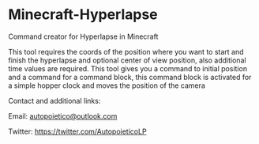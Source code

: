 Minecraft-Hyperlapse
====================

Command creator for Hyperlapse in Minecraft

This tool requires the coords of the position where you want to start and finish the hyperlapse and optional center of view position, also additional time values are required.
This tool gives you a command to initial position and  a command for a command block, this command block is activated for a simple hopper clock and moves the position of the camera

Contact and additional links:

Email: autopoietico@outlook.com

Twitter: https://twitter.com/AutopoieticoLP
